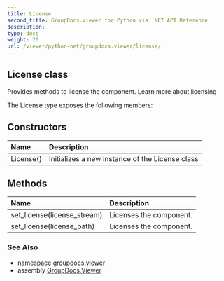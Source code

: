 ```yaml
---
title: License
second_title: GroupDocs.Viewer for Python via .NET API Reference
description: 
type: docs
weight: 20
url: /viewer/python-net/groupdocs.viewer/license/
---
```


## License class

Provides methods to license the component. Learn more about licensing

The License type exposes the following members:
## Constructors
| Name | Description |
| :- | :- |
|License()|Initializes a new instance of the License class|
## Methods
| Name | Description |
| :- | :- |
|set_license(license_stream)|Licenses the component.|
|set_license(license_path)|Licenses the component.|

### See Also

* namespace [groupdocs.viewer](/viewer/python-net/groupdocs.viewer/)
* assembly [GroupDocs.Viewer](/viewer/python-net/)

